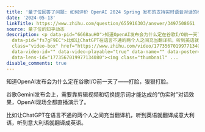 ```yaml
---
title: '量子位回答了问题: 如何评价 OpenAI 2024 Spring 发布的支持实时语音对话的模型 GPT-4O?'
date: '2024-05-13'
linkTitle: https://www.zhihu.com/question/655916303/answer/3497508661
source: 量子位的知乎动态
description: <p data-pid="6668auHO">知道OpenAI发布会为什么定在谷歌I/O前一天了——打脸，狠狠打脸。</p><p data-pid="jt-XQYm8">谷歌Gemini发布会上，需要靠剪辑视频和切换提示词才能达成的“伪实时”对话效果，OpenAI现场全都直播演示了。</p><p
  data-pid="fs7gF9EC">比如让ChatGPT在语言不通的两个人之间充当翻译机，听到英语就翻译成意大利语，听到意大利语就翻译成英语。</p><a
  class="video-box" href="https://www.zhihu.com/video/1773567019977134080" target="_blank"
  data-video-id="" data-video-playable="true" data-name="" data-poster="https://picx.zhimg.com/v2-e5d334f4b2a8a52b442a4a28c5166346.jpg?source=382ee89a"
  data-lens-id="1773567019977134080"><img class="thumbnail" ...
disable_comments: true
---
```

<p data-pid="6668auHO">知道OpenAI发布会为什么定在谷歌I/O前一天了——打脸，狠狠打脸。</p><p data-pid="jt-XQYm8">谷歌Gemini发布会上，需要靠剪辑视频和切换提示词才能达成的“伪实时”对话效果，OpenAI现场全都直播演示了。</p><p data-pid="fs7gF9EC">比如让ChatGPT在语言不通的两个人之间充当翻译机，听到英语就翻译成意大利语，听到意大利语就翻译成英语。</p><a class="video-box" href="https://www.zhihu.com/video/1773567019977134080" target="_blank" data-video-id="" data-video-playable="true" data-name="" data-poster="https://picx.zhimg.com/v2-e5d334f4b2a8a52b442a4a28c5166346.jpg?source=382ee89a" data-lens-id="1773567019977134080"><img class="thumbnail" ...